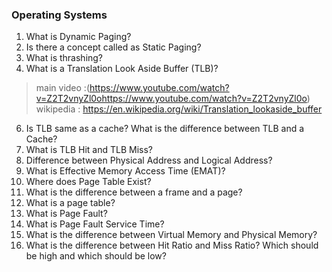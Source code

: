 ### Operating Systems

1. What is Dynamic Paging?
2. Is there a concept called as Static Paging?
3. What is thrashing?
4. What is a Translation Look Aside Buffer (TLB)? 
> main video :(https://www.youtube.com/watch?v=Z2T2vnyZl0ohttps://www.youtube.com/watch?v=Z2T2vnyZl0o)
> wikipedia : https://en.wikipedia.org/wiki/Translation_lookaside_buffer
6. Is TLB same as a cache? What is the difference between TLB and a Cache?
7. What is TLB Hit and TLB Miss?
8. Difference between Physical Address and Logical Address?
9. What is Effective Memory Access Time (EMAT)?
10. Where does Page Table Exist?
11. What is the difference between a frame and a page?
12. What is a page table?
13. What is Page Fault?
14. What is Page Fault Service Time?
15. What is the difference between Virtual Memory and Physical Memory?
16. What is the difference between Hit Ratio and Miss Ratio? Which should be high and which should be low?
